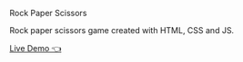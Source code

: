 Rock Paper Scissors

Rock paper scissors game created with HTML, CSS and JS.

[Live Demo 👈](https://tewodros-tilahun-01.github.io/rock-paper-scissors/)
